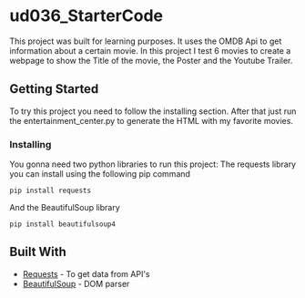 # ud036_StarterCode

This project was built for learning purposes. It uses the OMDB Api to get
information about a certain movie. In this project I test 6 movies to create
a webpage to show the Title of the movie, the Poster and the Youtube Trailer.

## Getting Started

To try this project you need to follow the installing section. After that just
run the entertainment_center.py to generate the HTML with my favorite movies.

### Installing

You gonna need two python libraries to run this project:
The requests library you can install using the following pip command
```
pip install requests
```

And the BeautifulSoup library
```
pip install beautifulsoup4
```


## Built With

* [Requests](https://2.python-requests.org/en/master/) - To get data from API's
* [BeautifulSoup](https://www.crummy.com/software/BeautifulSoup/bs4/doc/) - DOM parser
